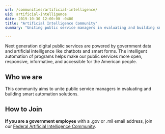 ```yaml
---
url: /communities/artificial-intelligence/
uid: artificial-intelligence
date: 2019-10-30 12:00:00 -0400
title: "Artificial Intelligence Community"
summary: "Uniting public service managers in evaluating and building smart automation solutions."

---
```


Next generation digital public services are powered by government data and artificial intelligence like chatbots and smart forms. The intelligent automation of programs helps make our public services more open, responsive, informative, and accessible for the American people.

## Who we are
This community aims to unite public service managers in evaluating and building smart automation solutions.

## How to Join

**If you are a government employee** with a .gov or .mil email address, join our [Federal Artificial Intelligence Community](mailto:AI-subscribe-request@listserv.gsa.gov?subject=AI%20listserv).

